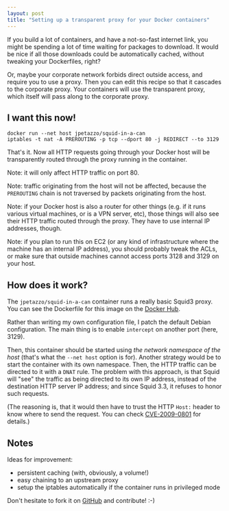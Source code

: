 ```yaml
---
layout: post
title: "Setting up a transparent proxy for your Docker containers"
---
```


If you build a lot of containers, and have a not-so-fast internet link,
you might be spending a lot of time waiting for packages to download.
It would be nice if all those downloads could be automatically cached,
without tweaking your Dockerfiles, right?

Or, maybe your corporate network forbids direct outside access, and require
you to use a proxy. Then you can edit this recipe so that it cascades to the
corporate proxy. Your containers will use the transparent proxy, which itself
will pass along to the corporate proxy.


## I want this now!

```
docker run --net host jpetazzo/squid-in-a-can
iptables -t nat -A PREROUTING -p tcp --dport 80 -j REDIRECT --to 3129
```

That's it. Now all HTTP requests going through your Docker host will be
transparently routed through the proxy running in the container.

Note: it will only affect HTTP traffic on port 80.

Note: traffic originating from the host will not be affected, because
the `PREROUTING` chain is not traversed by packets originating from the
host.

Note: if your Docker host is also a router for other things (e.g. if it
runs various virtual machines, or is a VPN server, etc), those things
will also see their HTTP traffic routed through the proxy. They have to
use internal IP addresses, though.

Note: if you plan to run this on EC2 (or any kind of infrastructure
where the machine has an internal IP address), you should probably
tweak the ACLs, or make sure that outside machines cannot access ports
3128 and 3129 on your host.


## How does it work?

The `jpetazzo/squid-in-a-can` container runs a really basic Squid3 proxy.
You can see the Dockerfile for this image on the [Docker Hub].

Rather than writing my own configuration file, I patch the default Debian
configuration. The main thing is to enable `intercept` on another port
(here, 3129).

Then, this container should be started using *the network namespace of the
host* (that's what the `--net host` option is for).
Another strategy would be to start the container with its own namespace.
Then, the HTTP traffic can be directed to it with a `DNAT` rule.
The problem with this approach, is that Squid will "see" the traffic as
being directed to its own IP address, instead of the destination HTTP
server IP address; and since Squid 3.3, it refuses to honor such requests.

(The reasoning is, that it would then have to trust the HTTP `Host:`
header to know where to send the request. You can check [CVE-2009-0801]
for details.)


## Notes

Ideas for improvement:

- persistent caching (with, obviously, a volume!)
- easy chaining to an upstream proxy
- setup the iptables automatically if the container runs in privileged mode

Don't hesitate to fork it on [GitHub] and contribute! :-)


[CVE-2009-0801]: http://cve.mitre.org/cgi-bin/cvename.cgi?name=CVE-2009-0801
[Docker Hub]: https://registry.hub.docker.com/u/jpetazzo/squid-in-a-can/
[GitHub]: https://github.com/jpetazzo/squid-in-a-can
